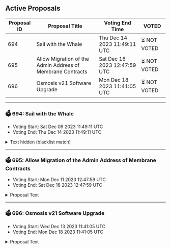 ## Active Proposals

| Proposal ID | Proposal Title | Voting End Time | VOTED |
|-------------|----------------|-----------------|-------|
| 694 | Sail with the Whale | Thu Dec 14 2023 11:49:11 UTC | ⏳ NOT VOTED |
| 695 | Allow Migration of the Admin Address of Membrane Contracts | Sat Dec 16 2023 12:47:59 UTC | ⏳ NOT VOTED |
| 696 | Osmosis v21 Software Upgrade | Mon Dec 18 2023 11:41:05 UTC | ⏳ NOT VOTED |

---

### 🗳 694: Sail with the Whale
- Voting Start: Sat Dec 09 2023 11:49:11 UTC
- Voting End: Thu Dec 14 2023 11:49:11 UTC

<details>
<summary>Text hidden (blacklist match)</summary>
 
</details>

---

### 🗳 695: Allow Migration of the Admin Address of Membrane Contracts
- Voting Start: Mon Dec 11 2023 12:47:59 UTC
- Voting End: Sat Dec 16 2023 12:47:59 UTC

<details>
<summary>Proposal Text</summary>
 
This is a proposal to allow the migration of the admin address of Membrane contracts from the old governance contract (osmo19h8huy2hz4q7detxzv2r2erlsvlq8hzlsquu6n5x83775va4qgkskf20kq) to the new governance contract (osmo1wk0zlag50ufu5wrsfyelrylykfe3cw68fgv9s8xqj20qznhfm44qgdnq86) in a future software upgrade. Forum: https://forum.osmosis.zone/t/migrating-the-admin-address-of-membrane-contracts/752
</details>

---

### 🗳 696: Osmosis v21 Software Upgrade
- Voting Start: Wed Dec 13 2023 11:41:05 UTC
- Voting End: Mon Dec 18 2023 11:41:05 UTC

<details>
<summary>Proposal Text</summary>
 
This is a proposal to do a software upgrade to the v21.0.0 software tag of the Osmosis codebase on block height 12834100, which is estimated to occur on Monday December 18th, UTC 16:00. Block times have high variance, so please monitor the chain for more precise time estimates. 

# Upgrade Features 
This upgrade adds the following features: 

## [Cosmos SDK Updated to v0.47.x](https://github.com/osmosis-labs/osmosis/pull/6413) 
* Moves Osmosis towards using the mainline Cosmos SDK version 
 README.md ccv.png ccvalidators_logo.png chains chains.json chains.schema.json cosmoshub_service_Governance.md cryptocrew-validators-logo.png osmosis_service_Governance.md relayers.json relayers.schema.json reports solva_logo.png update_governance_info.sh Reduces overhead of maintaining a highly divergent fork 
 README.md ccv.png ccvalidators_logo.png chains chains.json chains.schema.json cosmoshub_service_Governance.md cryptocrew-validators-logo.png osmosis_service_Governance.md relayers.json relayers.schema.json reports solva_logo.png update_governance_info.sh Makes future sdk upgrades simpler 
 README.md ccv.png ccvalidators_logo.png chains chains.json chains.schema.json cosmoshub_service_Governance.md cryptocrew-validators-logo.png osmosis_service_Governance.md relayers.json relayers.schema.json reports solva_logo.png update_governance_info.sh Allows Osmosis improvements to be upstreamed to other Cosmos chains. 

## [Protocol Revenue Tracking](https://github.com/osmosis-labs/osmosis/pull/6804) 
* Taker fees, Transaction Fees and Cyclic Arb revenue are now all queryable on chain via the protorev module. 

## [Sidecar Query Server](https://github.com/osmosis-labs/osmosis/pull/6953) 
* External service that allows the calculation of optimal routes through Osmosis pools for transactions to be queried by third parties. 

## Miscellaneous 
* Concentrated liquidity hooks added to [core CL logic](https://github.com/osmosis-labs/osmosis/pull/6859) in advance of [allowing hook contracts to be linked](https://github.com/osmosis-labs/osmosis/issues/6943). 
* EstimateTradeBasedOnPriceImpact [added to Stargate whitelist](https://github.com/osmosis-labs/osmosis/pull/6814). 
* ProtoRev module [no longer pays Taker Fees](https://github.com/osmosis-labs/osmosis/pull/6861) on arbitrage backruns, improving the alignment between differing liquidity locations. 
* Several improvements relating to mempool filtering, [previously present in v20.x releases](https://github.com/osmosis-labs/osmosis/pull/6858). 
* Wasmd [updated to v0.45.0 and wasmvm to 1.5.0](https://github.com/osmosis-labs/osmosis/pull/6937) 

See the [Full Change Log](https://github.com/osmosis-labs/osmosis/blob/v21.0.0/CHANGELOG.md) for more API Breaking, State Breaking and other miscellaneous changes. 
## Getting Prepared for the Upgrade 
To build the binary, be sure to install golang >= 1.20. 
As always, we recommend validators utilize 64GB of RAM. Since state migration is relatively negligible in this upgrade, it is possible to get away with less, but still not recommended. If you are unable to have 64GB of RAM, at a minimum have a total of 64GB of swap set to prevent out of memory errors. 
If using Cosmovisor, manually build & copy the osmosisd binary to /cosmovisor/upgrades/v21/bin/. 
If not using Cosmovisor, wait for your node to halt at the upgrade height, then install and run the v21.0.0 binary. 
## Details of Upgrade Time 
The proposal targets the upgrade proposal block to be **12834100**, anticipated to be on **Monday December 18th, UTC 16:00**. Note that block times have high variance, so keep monitoring the time. See countdown [HERE](https://www.mintscan.io/osmosis/block/12834100). 
The upgrade is anticipated to take approx 30 minutes, during which time, there will not be any on-chain activity on the network. 
In the event of an issue at upgrade time, we should coordinate via the validators channel in Discord to come to a quick emergency consensus and mitigate any further issues.
</details>
